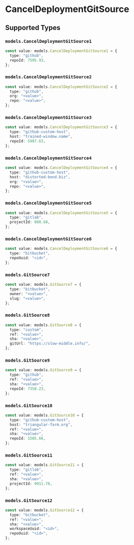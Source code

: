 # CancelDeploymentGitSource


## Supported Types

### `models.CancelDeploymentGitSource1`

```typescript
const value: models.CancelDeploymentGitSource1 = {
  type: "github",
  repoId: 7595.93,
};
```

### `models.CancelDeploymentGitSource2`

```typescript
const value: models.CancelDeploymentGitSource2 = {
  type: "github",
  org: "<value>",
  repo: "<value>",
};
```

### `models.CancelDeploymentGitSource3`

```typescript
const value: models.CancelDeploymentGitSource3 = {
  type: "github-custom-host",
  host: "trained-window.name",
  repoId: 5987.63,
};
```

### `models.CancelDeploymentGitSource4`

```typescript
const value: models.CancelDeploymentGitSource4 = {
  type: "github-custom-host",
  host: "distorted-bend.biz",
  org: "<value>",
  repo: "<value>",
};
```

### `models.CancelDeploymentGitSource5`

```typescript
const value: models.CancelDeploymentGitSource5 = {
  type: "gitlab",
  projectId: 808.68,
};
```

### `models.CancelDeploymentGitSource6`

```typescript
const value: models.CancelDeploymentGitSource6 = {
  type: "bitbucket",
  repoUuid: "<id>",
};
```

### `models.GitSource7`

```typescript
const value: models.GitSource7 = {
  type: "bitbucket",
  owner: "<value>",
  slug: "<value>",
};
```

### `models.GitSource8`

```typescript
const value: models.GitSource8 = {
  type: "custom",
  ref: "<value>",
  sha: "<value>",
  gitUrl: "https://slow-middle.info/",
};
```

### `models.GitSource9`

```typescript
const value: models.GitSource9 = {
  type: "github",
  ref: "<value>",
  sha: "<value>",
  repoId: 7358.23,
};
```

### `models.GitSource10`

```typescript
const value: models.GitSource10 = {
  type: "github-custom-host",
  host: "triangular-farm.org",
  ref: "<value>",
  sha: "<value>",
  repoId: 1505.66,
};
```

### `models.GitSource11`

```typescript
const value: models.GitSource11 = {
  type: "gitlab",
  ref: "<value>",
  sha: "<value>",
  projectId: 9011.78,
};
```

### `models.GitSource12`

```typescript
const value: models.GitSource12 = {
  type: "bitbucket",
  ref: "<value>",
  sha: "<value>",
  workspaceUuid: "<id>",
  repoUuid: "<id>",
};
```

